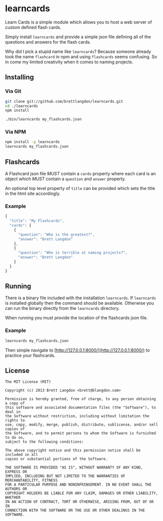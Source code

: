 learncards
==========

Learn Cards is a simple module which allows you to host a web server
of custom defined flash cards.

Simply install `learncards` and provide a simple json file defining
all of the questions and answers for the flash cards.

Why did I pick a stupid name like `learncards`? Because someone already
took the name `flashcard` in npm and using `flashcards` seems confusing.
So in come my limited creativity when it comes to naming projects.

## Installing
### Via Git
```bash
git clone git://github.com/brettlangdon/learncards.git
cd ./learncards
npm install

./bin/learncards my_flashcards.json
```

### Via NPM
```bash
npm install -g learncards
learncards my_flashcards.json
```

## Flashcards
A Flashcard json file *MUST* contain a `cards` property where each card is
an object which *MUST* contain a `question` and `answer` property.

An optional top level property of `title` can be provided which sets the
title in the html site accordingly.

### Example
```javascript
{
  "title": "My Flashcards",
  "cards": {
    {
      "question": "Who is the greatest?",
      "answer": "Brett Langdon"
    },
    {
      "question": "Who is terrible at naming projects?",
      "answer": "Brett Langdon"
    }
  }
}
```

## Running
There is a binary file included with the installation `learncards`.
If `learncards` is installed globally then the command should be available.
Otherwise you can run the binary directly from the `learncards` directory.

When running you must provide the location of the flashcards json file.

### Example
```bash
learncards my_flashcards.json
```

Then simple navigate to [http://127.0.0.1:8000/](http://127.0.0.1:8000/)
to practice your flashcards.


## License
```
The MIT License (MIT)

Copyright (c) 2013 Brett Langdon <brett@blangdon.com>

Permission is hereby granted, free of charge, to any person obtaining a copy of
this software and associated documentation files (the "Software"), to deal in
the Software without restriction, including without limitation the rights to
use, copy, modify, merge, publish, distribute, sublicense, and/or sell copies of
the Software, and to permit persons to whom the Software is furnished to do so,
subject to the following conditions:

The above copyright notice and this permission notice shall be included in all
copies or substantial portions of the Software.

THE SOFTWARE IS PROVIDED "AS IS", WITHOUT WARRANTY OF ANY KIND, EXPRESS OR
IMPLIED, INCLUDING BUT NOT LIMITED TO THE WARRANTIES OF MERCHANTABILITY, FITNESS
FOR A PARTICULAR PURPOSE AND NONINFRINGEMENT. IN NO EVENT SHALL THE AUTHORS OR
COPYRIGHT HOLDERS BE LIABLE FOR ANY CLAIM, DAMAGES OR OTHER LIABILITY, WHETHER
IN AN ACTION OF CONTRACT, TORT OR OTHERWISE, ARISING FROM, OUT OF OR IN
CONNECTION WITH THE SOFTWARE OR THE USE OR OTHER DEALINGS IN THE SOFTWARE.
```
